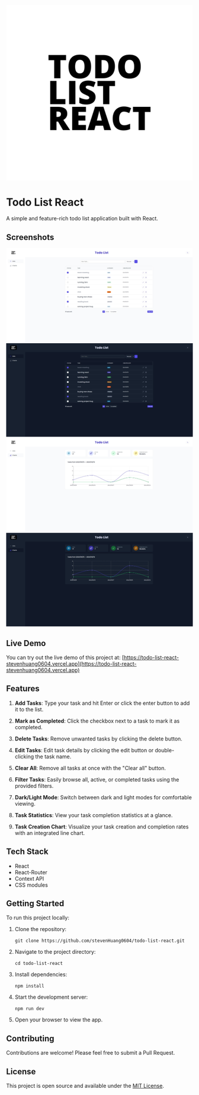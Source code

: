 ![Logo](./public/todo-list-react-light.png)

# Todo List React

A simple and feature-rich todo list application built with React.

## Screenshots

![Lists light](./public/lists-light.jpeg)
![Lists dark](./public/lists-dark.jpeg)
![Charts light](./public/charts-light.jpeg)
![Charts dark](./public/charts-dark.jpeg)

## Live Demo

You can try out the live demo of this project at: [https://todo-list-react-stevenhuang0604.vercel.app](https://todo-list-react-stevenhuang0604.vercel.app)

## Features

1. **Add Tasks**: Type your task and hit Enter or click the enter button to add it to the list.

2. **Mark as Completed**: Click the checkbox next to a task to mark it as completed.

3. **Delete Tasks**: Remove unwanted tasks by clicking the delete button.

4. **Edit Tasks**: Edit task details by clicking the edit button or double-clicking the task name.

5. **Clear All**: Remove all tasks at once with the "Clear all" button.

6. **Filter Tasks**: Easily browse all, active, or completed tasks using the provided filters.

7. **Dark/Light Mode**: Switch between dark and light modes for comfortable viewing.

8. **Task Statistics**: View your task completion statistics at a glance.

9. **Task Creation Chart**: Visualize your task creation and completion rates with an integrated line chart.

## Tech Stack

- React
- React-Router
- Context API
- CSS modules

## Getting Started

To run this project locally:

1. Clone the repository:

   ```
   git clone https://github.com/stevenHuang0604/todo-list-react.git
   ```

2. Navigate to the project directory:

   ```
   cd todo-list-react
   ```

3. Install dependencies:

   ```
   npm install
   ```

4. Start the development server:

   ```
   npm run dev
   ```

5. Open your browser to view the app.

## Contributing

Contributions are welcome! Please feel free to submit a Pull Request.

## License

This project is open source and available under the [MIT License](LICENSE).
